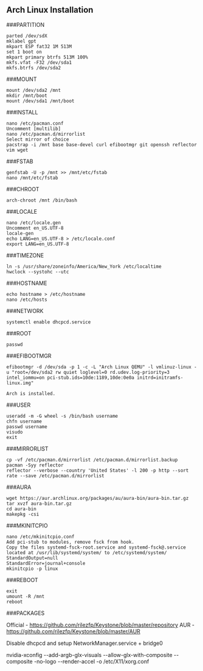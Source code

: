 Arch Linux Installation
---

###PARTITION
	
	parted /dev/sdX
	mklabel gpt
	mkpart ESP fat32 1M 513M
	set 1 boot on
	mkpart primary btrfs 513M 100%
	mkfs.vfat -F32 /dev/sda1
	mkfs.btrfs /dev/sda2

###MOUNT

	mount /dev/sda2 /mnt
	mkdir /mnt/boot
	mount /dev/sda1 /mnt/boot
	
###INSTALL
	
	nano /etc/pacman.conf
	Uncomment [multilib]
	nano /etc/pacman.d/mirrorlist
	Select mirror of choice
	pacstrap -i /mnt base base-devel curl efibootmgr git openssh reflector vim wget
	
###FSTAB

	genfstab -U -p /mnt >> /mnt/etc/fstab
	nano /mnt/etc/fstab
	
###CHROOT

	arch-chroot /mnt /bin/bash
	
###LOCALE

	nano /etc/locale.gen
	Uncomment en_US.UTF-8
	locale-gen
	echo LANG=en_US.UTF-8 > /etc/locale.conf
	export LANG=en_US.UTF-8
	
###TIMEZONE

	ln -s /usr/share/zoneinfo/America/New_York /etc/localtime
	hwclock --systohc --utc

###HOSTNAME

	echo hostname > /etc/hostname
	nano /etc/hosts
	
###NETWORK

	systemctl enable dhcpcd.service

###ROOT

	passwd
	
###EFIBOOTMGR

	efibootmgr -d /dev/sda -p 1 -c -L "Arch Linux QEMU" -l vmlinuz-linux -u "root=/dev/sda2 rw quiet loglevel=0 rd.udev.log-priority=3 intel_iommu=on pci-stub.ids=10de:1189,10de:0e0a initrd=initramfs-linux.img"
	
	Arch is installed.

###USER

	useradd -m -G wheel -s /bin/bash username
	chfn username
	passwd username
	visudo
	exit

###MIRRORLIST

	cp -vf /etc/pacman.d/mirrorlist /etc/pacman.d/mirrorlist.backup
	pacman -Syy reflector
	reflector --verbose --country 'United States' -l 200 -p http --sort rate --save /etc/pacman.d/mirrorlist

###AURA

	wget https://aur.archlinux.org/packages/au/aura-bin/aura-bin.tar.gz
	tar xvzf aura-bin.tar.gz
	cd aura-bin
	makepkg -csi
	
###MKINITCPIO

	nano /etc/mkinitcpio.conf
	Add pci-stub to modules, remove fsck from hook.
	Copy the files systemd-fsck-root.service and systemd-fsck@.service located at /usr/lib/systemd/system/ to /etc/systemd/system/
	StandardOutput=null
	StandardError=journal+console
	mkinitcpio -p linux
	
###REBOOT

	exit
	umount -R /mnt
	reboot

###PACKAGES

Official - https://github.com/rilezfp/Keystone/blob/master/repository
AUR - https://github.com/rilezfp/Keystone/blob/master/AUR

Disable dhcpcd and setup NetworkManager.service + bridge0

nvidia-xconfig --add-argb-glx-visuals --allow-glx-with-composite --composite -no-logo --render-accel -o /etc/X11/xorg.conf
	
